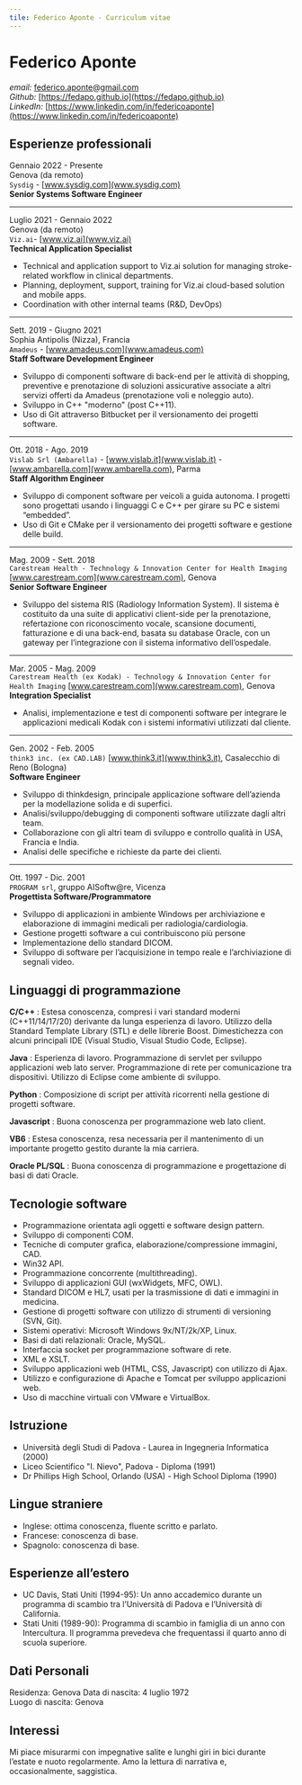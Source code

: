 ```yaml
---
tile: Federico Aponte - Curriculum vitae
---
```

# Federico Aponte

_email:_ [federico.aponte@gmail.com](mailto:federico.aponte@gmail.com) \
_Github:_ [https://fedapo.github.io](https://fedapo.github.io) \
_LinkedIn:_ [https://www.linkedin.com/in/federicoaponte](https://www.linkedin.com/in/federicoaponte)

## Esperienze professionali

Gennaio 2022 - Presente \
Genova (da remoto) \
`Sysdig` - [www.sysdig.com](www.sysdig.com) \
**Senior Systems Software Engineer**

---
Luglio 2021 - Gennaio 2022 \
Genova (da remoto) \
`Viz.ai`- [www.viz.ai](www.viz.ai) \
**Technical Application Specialist**
- Technical and application support to Viz.ai solution for managing stroke-related workflow in clinical departments.
- Planning, deployment, support, training for Viz.ai cloud-based solution and mobile apps.
- Coordination with other internal teams (R&D, DevOps)

---
Sett. 2019 - Giugno 2021 \
Sophia Antipolis (Nizza), Francia \
`Amadeus` - [www.amadeus.com](www.amadeus.com) \
**Staff Software Development Engineer**
- Sviluppo di componenti software di back-end per le attività di shopping, preventive e prenotazione di soluzioni assicurative associate a altri servizi offerti da Amadeus (prenotazione voli e noleggio auto).
- Sviluppo in C++ "moderno" (post C++11).
- Uso di Git attraverso Bitbucket per il versionamento dei progetti software.

---
Ott. 2018 - Ago. 2019 \
`Vislab Srl (Ambarella)` - [www.vislab.it](www.vislab.it) - [www.ambarella.com](www.ambarella.com), Parma \
**Staff Algorithm Engineer**
- Sviluppo di component software per veicoli a guida autonoma. I progetti sono progettati usando i linguaggi C e C++ per girare su PC e sistemi “embedded”.
- Uso di Git e CMake per il versionamento dei progetti software e gestione delle build.

---
Mag. 2009 - Sett. 2018 \
`Carestream Health - Technology & Innovation Center for Health Imaging` [www.carestream.com](www.carestream.com), Genova \
**Senior Software Engineer**
- Sviluppo del sistema RIS (Radiology Information System). Il sistema è costituito da una suite di applicativi client-side per la prenotazione, refertazione con riconoscimento vocale, scansione documenti, fatturazione e di una back-end, basata su database Oracle, con un gateway per l’integrazione con il sistema informativo dell’ospedale.

---
Mar. 2005 - Mag. 2009 \
`Carestream Health (ex Kodak) - Technology & Innovation Center for Health Imaging` [www.carestream.com](www.carestream.com), Genova \
**Integration Specialist**
- Analisi, implementazione e test di componenti software per integrare le applicazioni medicali Kodak con i sistemi informativi utilizzati dal cliente.

---
Gen. 2002 - Feb. 2005 \
`think3 inc. (ex CAD.LAB)` [www.think3.it](www.think3.it), Casalecchio di Reno (Bologna) \
**Software Engineer**
- Sviluppo di thinkdesign, principale applicazione software dell’azienda per la modellazione solida e di superfici.
- Analisi/sviluppo/debugging di componenti software utilizzate dagli altri team.
- Collaborazione con gli altri team di sviluppo e controllo qualità in USA, Francia e India.
- Analisi delle specifiche e richieste da parte dei clienti.

---
Ott. 1997 - Dic. 2001 \
`PROGRAM srl`, gruppo AISoftw@re, Vicenza \
**Progettista Software/Programmatore**
- Sviluppo di applicazioni in ambiente Windows per archiviazione e elaborazione di immagini medicali per radiologia/cardiologia.
- Gestione progetti software a cui contribuiscono più persone
- Implementazione dello standard DICOM.
- Sviluppo di software per l’acquisizione in tempo reale e l’archiviazione di segnali video.

## Linguaggi di programmazione

**C/C++**
: Estesa conoscenza, compresi i vari standard moderni (C++11/14/17/20) derivante da lunga esperienza di lavoro. Utilizzo della Standard Template Library (STL) e delle librerie Boost. Dimestichezza con alcuni principali IDE (Visual Studio, Visual Studio Code, Eclipse).

**Java**
: Esperienza di lavoro. Programmazione di servlet per sviluppo applicazioni web lato server. Programmazione di rete per comunicazione tra dispositivi. Utilizzo di Eclipse come ambiente di sviluppo.

**Python**
: Composizione di script per attività ricorrenti nella gestione di progetti software.

**Javascript**
: Buona conoscenza per programmazione web lato client.

**VB6**
: Estesa conoscenza, resa necessaria per il mantenimento di un importante progetto gestito durante la mia carriera.

**Oracle PL/SQL**
: Buona conoscenza di programmazione e progettazione di basi di dati Oracle.

## Tecnologie software

- Programmazione orientata agli oggetti e software design pattern.
- Sviluppo di componenti COM.
- Tecniche di computer grafica, elaborazione/compressione immagini, CAD.
- Win32 API.
- Programmazione concorrente (multithreading).
- Sviluppo di applicazioni GUI (wxWidgets, MFC, OWL).
- Standard DICOM e HL7, usati per la trasmissione di dati e immagini in medicina.
- Gestione di progetti software con utilizzo di strumenti di versioning (SVN, Git).
- Sistemi operativi: Microsoft Windows 9x/NT/2k/XP, Linux.
- Basi di dati relazionali: Oracle, MySQL.
- Interfaccia socket per programmazione software di rete.
- XML e XSLT.
- Sviluppo applicazioni web (HTML, CSS, Javascript) con utilizzo di Ajax.
- Utilizzo e configurazione di Apache e Tomcat per sviluppo applicazioni web.
- Uso di macchine virtuali con VMware e VirtualBox.

## Istruzione

- Università degli Studi di Padova - Laurea in Ingegneria Informatica (2000)
- Liceo Scientifico "I. Nievo", Padova - Diploma (1991)
- Dr Phillips High School, Orlando (USA) - High School Diploma (1990)

## Lingue straniere

- Inglese: ottima conoscenza, fluente scritto e parlato.
- Francese: conoscenza di base.
- Spagnolo: conoscenza di base.

## Esperienze all’estero

- UC Davis, Stati Uniti (1994-95): Un anno accademico durante un programma di scambio tra l’Università di Padova e l’Università di California.
- Stati Uniti (1989-90): Programma di scambio in famiglia di un anno con Intercultura. Il programma prevedeva che frequentassi il quarto anno di scuola superiore.

## Dati Personali

Residenza: Genova
Data di nascita: 4 luglio 1972 \
Luogo di nascita: Genova

## Interessi

Mi piace misurarmi con impegnative salite e lunghi giri in bici durante l’estate e nuoto regolarmente. Amo la lettura di narrativa e, occasionalmente, saggistica.
